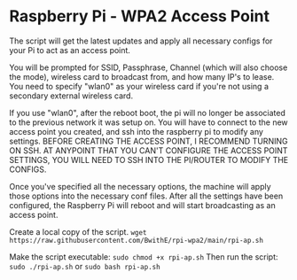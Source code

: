 # Raspberry Pi - WPA2 Access Point
The script will get the latest updates and apply all necessary configs for your Pi to act as an access point.

You will be prompted for SSID, Passphrase, Channel (which will also choose the mode), wireless card to broadcast from, and how many IP's to lease.
You need to specify "wlan0" as your wireless card if you're not using a secondary external wireless card.

If you use "wlan0", after the reboot boot, the pi will no longer be associated to the previous network it was setup on.
You will have to connect to the new access point you created, and ssh into the raspberry pi to modify any settings.
BEFORE CREATING THE ACCESS POINT, I RECOMMEND TURNING ON SSH.
AT ANYPOINT THAT YOU CAN'T CONFIGURE THE ACCESS POINT SETTINGS, YOU WILL NEED TO SSH INTO THE PI/ROUTER TO MODIFY THE CONFIGS.

Once you've specified all the necessary options, the machine will apply those options into the necessary conf files.
After all the settings have been configured, the Raspberry Pi will reboot and will start broadcasting as an access point.

Create a local copy of the script.
```wget https://raw.githubusercontent.com/BwithE/rpi-wpa2/main/rpi-ap.sh```

Make the script executable: ```sudo chmod +x rpi-ap.sh```
Then run the script: ```sudo ./rpi-ap.sh``` or ```sudo bash rpi-ap.sh```


